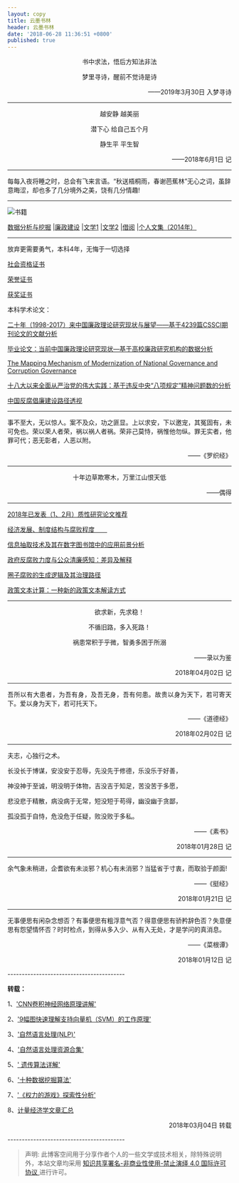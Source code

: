 ```yaml
---
layout: copy
title: 云墨书林
header: 云墨书林
date: '2018-06-28 11:36:51 +0800'
published: true
---
```


<p align="center">书中求法，悟后方知法非法</p>
<p align="center">梦里寻诗，醒前不觉诗是诗</p>
<p align="right">——2019年3月30日 入梦寻诗</p>

-------------------------------

<p align="center">越安静 越美丽</p>
<p align="center">潜下心 给自己五个月</p>
<p align="center">静生平 平生智</p>
<p align="right">——2018年6月1日 记</p>

-------------------------------

每每入夜将睡之时，总会有飞来言语。“秋送梧桐雨，春谢芭蕉林”无心之词，虽辞意晦涩，却也多了几分境外之美，饶有几分情趣!

-------------------------------


![书籍](http://p4w9ayrxf.bkt.clouddn.com/%E6%80%BB.jpg)


[数据分析与挖掘](http://p4w9ayrxf.bkt.clouddn.com/%E6%95%B0%E6%8D%AE%E5%88%86%E6%9E%90%E4%B9%A6%E7%B1%8D.jpg)
|[廉政建设](http://p4w9ayrxf.bkt.clouddn.com/%E8%85%90%E8%B4%A5%E9%A3%8E.jpg)
|[文学1](http://p4w9ayrxf.bkt.clouddn.com/%E6%96%87%E5%AD%A6%E4%B9%A6%E7%B1%8D1.jpg)
|[文学2](http://p4w9ayrxf.bkt.clouddn.com/%E6%96%87%E5%AD%A6%E4%B9%A6%E7%B1%8D2.jpg)
|[借阅](http://p4w9ayrxf.bkt.clouddn.com/FireShot%20Capture%20026%20-%20%E5%8D%97%E6%98%8C%E5%A4%A7%E5%AD%A6%E5%9B%BE%E4%B9%A6%E9%A6%86v5.5%E4%B9%A6%E7%9B%AE%E6%A3%80%E7%B4%A2%E7%B3%BB%E7%BB%9F%20-%20http___210.35.251.243_reader_book_hist.php_page=3.png)
|[个人文集（2014年）](http://p5h7svbkm.bkt.clouddn.com/%E4%B8%AA%E4%BA%BA%E6%96%87%E9%9B%86%EF%BC%882014%E5%B9%B4%EF%BC%89.jpg)


-------------------------------
放弃更需要勇气，本科4年，无悔于一切选择

[社会资格证书](http://pp6eyks5f.bkt.clouddn.com/%E7%A4%BE%E4%BC%9A%E8%B5%84%E6%A0%BC%E8%AF%81%E4%B9%A6.jpg)

[荣誉证书](http://pp6eyks5f.bkt.clouddn.com/%E8%8D%A3%E8%AA%89%E8%AF%81%E4%B9%A6.jpg)

[获奖证书](http://pp6eyks5f.bkt.clouddn.com/%E8%8E%B7%E5%A5%96%E8%AF%81%E4%B9%A6.jpg)

本科学术论文：

[二十年（1998-2017）来中国廉政理论研究现状与展望——基于4239篇CSSCI期刊论文的文献分析
](http://p5h7svbkm.bkt.clouddn.com/%E4%BA%8C%E5%8D%81%E5%B9%B4%EF%BC%881998-2017%EF%BC%89%E6%9D%A5%E4%B8%AD%E5%9B%BD%E5%BB%89%E6%94%BF%E7%90%86%E8%AE%BA%E7%A0%94%E7%A9%B6%E7%8E%B0%E7%8A%B6%E4%B8%8E%E5%B1%95%E6%9C%9B.pdf)

[毕业论文：当前中国廉政理论研究现状—基于高校廉政研究机构的数据分析](http://p5h7svbkm.bkt.clouddn.com/%E6%AF%95%E4%B8%9A%E8%AE%BA%E6%96%87%EF%BC%9A%E5%BD%93%E5%89%8D%E4%B8%AD%E5%9B%BD%E5%BB%89%E6%94%BF%E7%90%86%E8%AE%BA%E7%A0%94%E7%A9%B6%E7%8E%B0%E7%8A%B6%E2%80%94%E5%9F%BA%E4%BA%8E%E9%AB%98%E6%A0%A1%E5%BB%89%E6%94%BF%E7%A0%94%E7%A9%B6%E6%9C%BA%E6%9E%84%E7%9A%84%E6%95%B0%E6%8D%AE%E5%88%86%E6%9E%90.pdf)

[The Mapping Mechanism of Modernization of National Governance and Corruption Governance](http://p5h7svbkm.bkt.clouddn.com/The%20Mapping%20Mechanism%20of%20Modernization%20of%20National%20Governance%20and%20Corruption%20Governance.pdf)

[十八大以来全面从严治党的伟大实践：基于违反中央“八项规定”精神问题数的分析](http://p5h7svbkm.bkt.clouddn.com/%E5%8D%81%E5%85%AB%E5%A4%A7%E4%BB%A5%E6%9D%A5%E5%85%A8%E9%9D%A2%E4%BB%8E%E4%B8%A5%E6%B2%BB%E5%85%9A%E7%9A%84%E4%BC%9F%E5%A4%A7%E5%AE%9E%E8%B7%B5%EF%BC%9A%E5%9F%BA%E4%BA%8E%E8%BF%9D%E5%8F%8D%E4%B8%AD%E5%A4%AE%E2%80%9C%E5%85%AB%E9%A1%B9%E8%A7%84%E5%AE%9A%E2%80%9D%E7%B2%BE%E7%A5%9E%E9%97%AE%E9%A2%98%E6%95%B0%E7%9A%84%E5%88%86%E6%9E%90.pdf)

[中国反腐倡廉建设路径透视](http://p5h7svbkm.bkt.clouddn.com/%E4%B8%AD%E5%9B%BD%E5%8F%8D%E8%85%90%E5%80%A1%E5%BB%89%E5%BB%BA%E8%AE%BE%E8%B7%AF%E5%BE%84%E9%80%8F%E8%A7%86.pdf)

-------------------------------

事不至大，无以惊人。案不及众，功之匪显。上以求安，下以邀宠，其冤固有，未可免也。荣以荣人者荣，祸以祸人者祸。荣非己莫恃，祸惟他勿纵。罪无实者，他罪可代；恶无彰者，人恶以附。
<p align="right">——《罗织经》</p>


-------------------------------
<p align="center">十年边草欺寒木，万里江山恨天低</p>
<p align="right">——偶得</p>


-------------------------------
[2018年已发表（1、2月）质性研究论文推荐](http://mp.weixin.qq.com/s/HzOiQR1n7sQdH3HP5pwEAg)

[经济发展、制度结构与腐败程度　　
](https://www.1xuezhe.exuezhe.com/QK/art/567070?subscribe=1&dbcode=1&flag=2)

[信息抽取技术及其在数字图书馆中的应用前景分析](https://www.1xuezhe.exuezhe.com/QK/art/262948?dbcode=1)

[政府反腐败力度与公众清廉感知：差异及解释](https://www.1xuezhe.exuezhe.com/QK/art/581983?dbcode=1)

[圈子腐败的生成逻辑及其治理路径](https://www.1xuezhe.exuezhe.com/QK/art/626987?dbcode=1)

[政策文本计算：一种新的政策文本解读方式](https://www.1xuezhe.exuezhe.com/QK/art/622153?dbcode=1)



---------
<p align="center">欲求新，先求稳！</p>
<p align="center">不循旧路，多入死路！</p>
<p align="center">祸患常积于乎微，智勇多困于所溺</p>
<p align="right">——录以为鉴</p>
<p align="right">2018年04月02日 记</p>

-----------------------------------------
<p align="justify">吾所以有大患者，为吾有身，及吾无身，吾有何患。故贵以身为天下，若可寄天下。爱以身为天下，若可托天下。</p>
<p align="right">——《道德经》</p>
<p align="right">2018年02月02日 记</p>

-----------------------------------------

<p align="justify">夫志，心独行之术。</p>
<p align="justify">长没长于博谋，安没安于忍辱，先没先于修德，乐没乐于好善，</p>
<p align="justify">神没神于至诚，明没明于体物，吉没吉于知足，苦没苦于多愿，</p>
<p align="justify">悲没悲于精散，病没病于无常，短没短于苟得，幽没幽于贪鄙，</p>
<p align="justify">孤没孤于自恃，危没危于任疑，败没败于多私。</p>
<p align="right">——《素书》</p>
<p align="right">2018年01月28日 记</p>

-----------------------------------------

<p align="justify">余气象未稍进，企耆欲有未淡邪？机心有未消邪？当猛省于寸衷，而取验于颜面!</p>
<p align="right">——《挺经》</p>
<p align="right">2018年01月21日 记</p>

-----------------------------------------

<p align="justify">无事便思有闲杂念想否？有事便思有粗浮意气否？得意便思有骄矜辞色否？失意便思有怨望情怀否？时时检点，到得从多入少、从有入无处，才是学问的真消息。</p>
<p align="right">——《菜根谭》</p>
<p align="right">2018年01月12日 记</p>
-----------------------------------------


**转载：** 

1、['CNN卷积神经网络原理讲解'](http://mp.weixin.qq.com/s/AebGQCVLBJsG8RWVLORPwQ)

2、['9幅图快速理解支持向量机（SVM）的工作原理'](http://mp.weixin.qq.com/s/xrgx-sDlbln4McFpoJ-1iQ)  

3、['自然语言处理(NLP)'](http://blog.csdn.net/jdbc/article/details/53292414)

4、['自然语言处理资源合集'](http://blog.csdn.net/the_star_is_at/article/details/79074979)  

5、[' 遗传算法详解'](http://blog.csdn.net/u010451580/article/details/51178225)

6、['十种数据挖掘算法'](http://bigdata.51cto.com/art/201706/541366.htm)  

7、['《权力的游戏》探索性分析'](http://www.afenxi.com/post/48091)  

8、[计量经济学文章汇总](http://mp.weixin.qq.com/s/jD52AFT-rqL3OOY_ZGXeUw)

<p align="right">2018年03月04日 转载</p>
-----------------------------------------

>声明: 此博客空间用于分享作者个人的一些文学或技术相关，除特殊说明外，本站文章均采用 <a rel="license" href="https://creativecommons.org/licenses/by-nc-nd/4.0/deed.zh"> 知识共享署名-非商业性使用-禁止演绎 4.0 国际许可协议 </a>进行许可。
